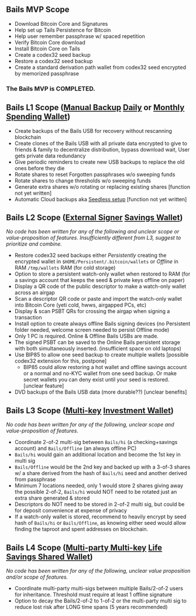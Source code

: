 ## Bails MVP Scope

- Download Bitcoin Core and Signatures
- Help set up Tails Persistence for Bitcoin
- Help user remember passphrase w/ spaced repetition
- Verify Bitcoin Core download
- Install Bitcoin Core on Tails
- Create a codex32 seed backup
- Restore a codex32 seed backup
- Create a standard derivation path wallet from codex32 seed encrypted by memorized passphrase

### The Bails MVP is COMPLETED.

## Bails L1 Scope ([Manual Backup](https://bitcoin.design/guide/how-it-works/private-key-management/manual-backup/) [Daily](https://bitcoin.design/guide/daily-spending-wallet/) or [Monthly Spending Wallet](https://bitcoin.design/guide/designing-products/personal-finance/#monthly-budgeting))

- Create backups of the Bails USB for recovery without rescanning blockchain
- Create clones of the Bails USB with all private data encrypted to give to friends & family to decentralize distribution, bypass download wait, User gets private data redundancy
- Give periodic reminders to create new USB backups to replace the old ones before they die
- Rotate shares to reset Forgotten passphrases w/o sweeping funds
- Rotate shares to change thresholds w/o sweeping funds
- Generate extra shares w/o rotating or replacing existing shares [function not yet written]
- Automatic Cloud backups aka [Seedless setup](https://bitcoin.design/guide/how-it-works/private-key-management/cloud-backup/)  [function not yet written]

## Bails L2 Scope ([External Signer](https://bitcoin.design/guide/how-it-works/private-key-management/external-signers/) [Savings Wallet](https://bitcoin.design/guide/designing-products/personal-finance/#savings)) 
_No code has been written for any of the following and unclear scope or value-proposition of features. Insufficiently different from L3, suggest to prioritize and combine._

- Restore codex32 seed backups either <i>Persistently</i> creating the encrypted wallet in `$HOME/Persistent/.bitcoin/wallets` or <i>Offline</i> in RAM `/tmp/wallets` RAM (for cold storage)
- Option to store a persistent watch-only wallet when restored to RAM (for a savings account that keeps the seed & private keys offline on paper)
- Display a QR code of the public descriptor to make a watch-only wallet across an airgap
- Scan a descriptor QR code or paste and import the watch-only wallet into Bitcoin Core (yeti cold, hwws, airgapped PCs, etc)
- Display & scan PSBT QRs for crossing the airgap when signing a transaction
- Install option to create always offline Bails signing devices (no Persistent folder needed, welcome screen needed to persist Offline mode)
- Only 1 PC is required. Online & Offline Bails USBs are made.
- The signed PSBT can be saved to the Online Bails persistent storage with both simultaneously inserted. (insufficient space on old laptops)
- Use BIP85 to allow one seed backup to create multiple wallets [possible codex32 extension for this, postpone]
  - BIP85 could allow restoring a hot wallet and offline savings account or a normal and no-KYC wallet from one seed backup. Or make secret wallets you can deny exist until your seed is restored. [unclear feature]
- DVD backups of the Bails USB data (more durable??) [unclear benefits]


## Bails L3 Scope ([Multi-key](https://bitcoin.design/guide/how-it-works/private-key-management/multi-key/) [Investment Wallet](https://bitcoin.design/guide/how-it-works/private-key-management/overview/#picking-a-scheme-for-your-product))
_No code has been written for any of the following, unclear scope and value-proposition of features._

- Coordinate 2-of-2 multi-sig between `Bails/hi` (a checking+savings account) and `Bails/Offline` (an always offline PC)
- `Bails/hi` would gain an additional location and become the 1st key in multi sig
- `Bails/Offline` would be the 2nd key and backed up with a 3-of-3 shares w/ a share derived from the hash of `Bails/hi` seed and another derived from passphrase
- Minimum 7 locations needed, only 1 would store 2 shares giving away the possible 2-of-2, `Bails/hi` would NOT need to be rotated just an extra share generated & stored
- Descriptors do NOT need to be stored in 2-of-2 multi sig, but could be for deposit convenience at expense of privacy
- If a watch-only wallet is stored, recommend to heavily encrypt by seed hash of `Bails/hi` or `Bails/Offline`, as knowing either seed would allow finding the taproot and spent addresses on blockchain.

## Bails L4 Scope ([Multi-party Multi-key](https://bitcoin.design/guide/how-it-works/private-key-management/overview/#shared-schemes) [Life Savings Shared Wallet](https://bitcoin.design/guide/shared-wallet/))
_No code has been written for any of the following, unclear value proposition and/or scope of features._

- Coordinate multi-party multi-sigs between multiple Bails/2-of-2 users for inheritance. Threshold must require at least 1 offline signature
- Option to decay the Bails/2-of-2 to 1-of-2 or the multi-party multi sig to reduce lost risk after LONG time spans (5 years recommended)
